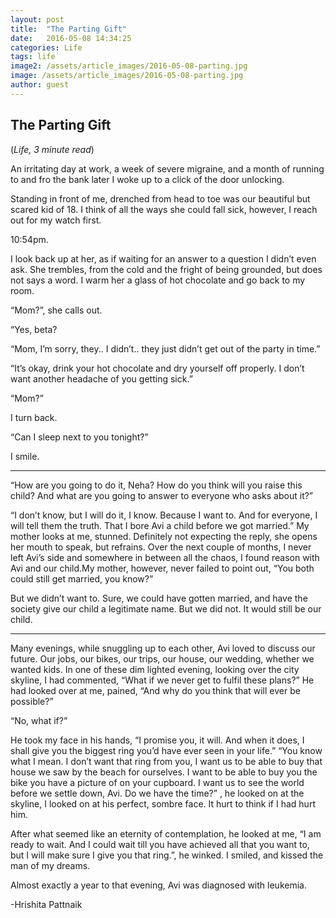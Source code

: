 ```yaml
---
layout: post
title:  "The Parting Gift"
date:   2016-05-08 14:34:25
categories: Life
tags: life
image2: /assets/article_images/2016-05-08-parting.jpg
image: /assets/article_images/2016-05-08-parting.jpg
author: guest
---
```

<h2>The Parting Gift</h2>
(<i>Life, 3 minute read</i>)
<p>An irritating day at work, a week of severe migraine, and a month of running to and fro the bank later I woke up to a click of the door unlocking.</p>
<p>Standing in front of me, drenched from head to toe was our beautiful but scared kid of 18. I think of all the ways she could fall sick, however, I reach out for my watch first.</p>
<p>10:54pm.</p>
<p>I look back up at her, as if waiting for an answer to a question I didn’t even ask. She trembles, from the cold and the fright of being grounded, but does not says a word. I warm her a glass of hot chocolate and go back to my room.</p>
<p>“Mom?”, she calls out.</p>
<p>“Yes, beta?</p>
<p>“Mom, I’m sorry, they.. I didn’t.. they just didn’t get out of the party in time.”</p>
<p>“It’s okay, drink your hot chocolate and dry yourself off properly. I don’t want another headache of you getting sick.”</p>
<p>“Mom?”</p>
<p>I turn back.</p>
<p>“Can I sleep next to you tonight?”</p>
<p>I smile.</p>

<hr>
<p>“How are you going to do it, Neha? How do you think will you raise this child? And what are you going to answer to everyone who asks about it?”</p>
<p>“I don’t know, but I will do it, I know. Because I want to. And for everyone, I will tell them the truth. That I bore Avi a child before we got married.”
My mother looks at me, stunned. Definitely not expecting the reply, she opens her mouth to speak, but refrains.
Over the next couple of months, I never left Avi’s side and somewhere in between all the chaos, I found reason with Avi and our child.My mother, however, never failed to point out, “You both could still get married, you know?”</p>
<p>But we didn’t want to. Sure, we could have gotten married, and have the society give our child a legitimate name. But we did not. It would still be our child.</p>
<hr>
<p>Many evenings, while snuggling up to each other, Avi loved to discuss our future. Our jobs, our bikes, our trips, our house, our wedding, whether we wanted kids.
In one of these dim lighted evening, looking over the city skyline, I had commented, “What if we never get to fulfil these plans?”
He had looked over at me, pained, “And why do you think that will ever be possible?”</p>
<p>“No, what if?”</p>
<p>He took my face in his hands, “I promise you, it will. And when it does, I shall give you the biggest ring you’d have ever seen in your life.”
“You know what I mean. I don’t want that ring from you, I want us to be able to buy that house we saw by the beach for ourselves. I want to be able to buy you the bike you have a picture of on your cupboard. I want us to see the world before we settle down, Avi. Do we have the time?” , he looked on at the skyline, I looked on at his perfect, sombre face. It hurt to think if I had hurt him.</p>
<p>After what seemed like an eternity of contemplation, he looked at me, “I am ready to wait. And I could wait till you have achieved all that you want to, but I will make sure I give you that ring.”, he winked.
I smiled, and kissed the man of my dreams.</p>
<p>Almost exactly a year to that evening, Avi was diagnosed with leukemia.</p>
<p>-Hrishita Pattnaik</p>